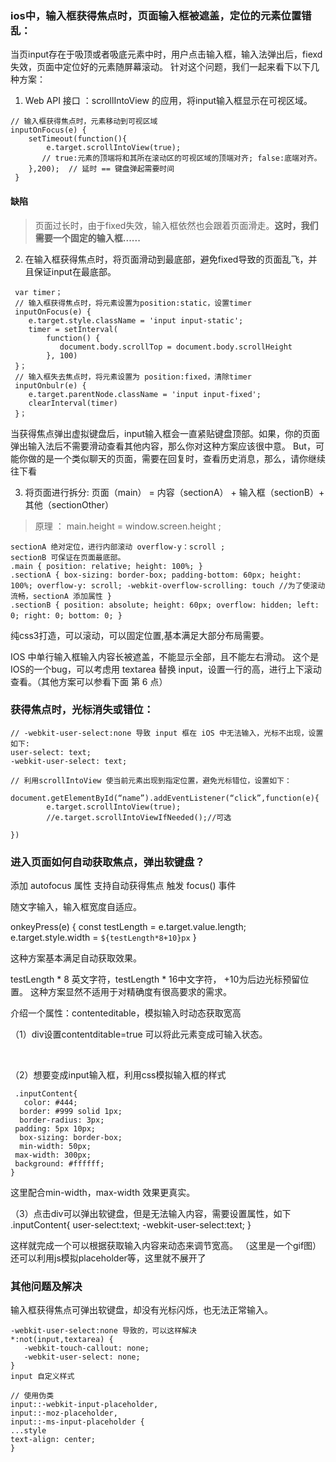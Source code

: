 ### ios中，输入框获得焦点时，页面输入框被遮盖，定位的元素位置错乱：

当页input存在于吸顶或者吸底元素中时，用户点击输入框，输入法弹出后，fiexd失效，页面中定位好的元素随屏幕滚动。
针对这个问题，我们一起来看下以下几种方案：

1. Web API 接口 ：scrollIntoView 的应用，将input输入框显示在可视区域。

```
// 输入框获得焦点时，元素移动到可视区域
inputOnFocus(e) {
    setTimeout(function(){
        e.target.scrollIntoView(true);
       // true:元素的顶端将和其所在滚动区的可视区域的顶端对齐; false:底端对齐。
    },200);  // 延时 == 键盘弹起需要时间
 }
```

#### 缺陷
> 页面过长时，由于fixed失效，输入框依然也会跟着页面滑走。**这时，我们需要一个固定的输入框......**

2. 在输入框获得焦点时，将页面滑动到最底部，避免fixed导致的页面乱飞，并且保证input在最底部。

```
 var timer；
 // 输入框获得焦点时，将元素设置为position:static，设置timer
 inputOnFocus(e) {
    e.target.style.className = 'input input-static';
    timer = setInterval(
        function() {
           document.body.scrollTop = document.body.scrollHeight
        }, 100)
 }；
 // 输入框失去焦点时，将元素设置为 position:fixed，清除timer
 inputOnbulr(e) {
    e.target.parentNode.className = 'input input-fixed';
    clearInterval(timer)
 }；

```
当获得焦点弹出虚拟键盘后，input输入框会一直紧贴键盘顶部。如果，你的页面弹出输入法后不需要滑动查看其他内容，那么你对这种方案应该很中意。
But，可能你做的是一个类似聊天的页面，需要在回复时，查看历史消息，那么，请你继续往下看

3. 将页面进行拆分: 页面（main） = 内容（sectionA） + 输入框（sectionB）+ 其他（sectionOther）

> 原理 ： main.height = window.screen.height ;

```
sectionA 绝对定位，进行内部滚动 overflow-y：scroll ;
sectionB 可保证在页面最底部。
.main { position: relative; height: 100%; }
.sectionA { box-sizing: border-box; padding-bottom: 60px; height: 100%; overflow-y: scroll; -webkit-overflow-scrolling: touch //为了使滚动流畅，sectionA 添加属性 }
.sectionB { position: absolute; height: 60px; overflow: hidden; left: 0; right: 0; bottom: 0; }　
```

纯css3打造，可以滚动，可以固定位置,基本满足大部分布局需要。

IOS 中单行输入框输入内容长被遮盖，不能显示全部，且不能左右滑动。
这个是IOS的一个bug，可以考虑用 textarea 替换 input，设置一行的高，进行上下滚动查看。（其他方案可以参看下面 第 6 点）

### 获得焦点时，光标消失或错位：

```
// -webkit-user-select:none 导致 input 框在 iOS 中无法输入，光标不出现，设置如下:
user-select: text;
-webkit-user-select: text;

// 利用scrollIntoView 使当前元素出现到指定位置，避免光标错位，设置如下：

document.getElementById(“name”).addEventListener(“click”,function(e){
        e.target.scrollIntoView(true);
        //e.target.scrollIntoViewIfNeeded();//可选

})
```

### 进入页面如何自动获取焦点，弹出软键盘？

添加 autofocus 属性 支持自动获得焦点
触发 focus() 事件

随文字输入，输入框宽度自适应。

onkeyPress(e) {
   const testLength = e.target.value.length;
   e.target.style.width = `${testLength*8+10}px`
}

这种方案基本满足自动获取效果。

testLength * 8 英文字符，testLength * 16中文字符， +10为后边光标预留位置。 这种方案显然不适用于对精确度有很高要求的需求。

介绍一个属性：contenteditable，模拟输入时动态获取宽高

（1）div设置contentditable=true 可以将此元素变成可输入状态。
<div  class="inputContent"  contenteditable="true" ></div>
（2）想要变成input输入框，利用css模拟输入框的样式

```
 .inputContent{
   color: #444;
  border: #999 solid 1px;
  border-radius: 3px;
 padding: 5px 10px;
  box-sizing: border-box;
  min-width: 50px;
 max-width: 300px;
 background: #ffffff;
}
```

这里配合min-width，max-width 效果更真实。

（3）点击div可以弹出软键盘，但是无法输入内容，需要设置属性，如下
.inputContent{
    user-select:text;
    -webkit-user-select:text;
}

这样就完成一个可以根据获取输入内容来动态来调节宽高。
（这里是一个gif图）
还可以利用js模拟placeholder等，这里就不展开了

### 其他问题及解决
输入框获得焦点可弹出软键盘，却没有光标闪烁，也无法正常输入。
```
-webkit-user-select:none 导致的，可以这样解决
*:not(input,textarea) {
   -webkit-touch-callout: none;
   -webkit-user-select: none;
}
input 自定义样式

// 使用伪类
input::-webkit-input-placeholder,
input::-moz-placeholder,
input::-ms-input-placeholder {
...style
text-align: center;
}

```